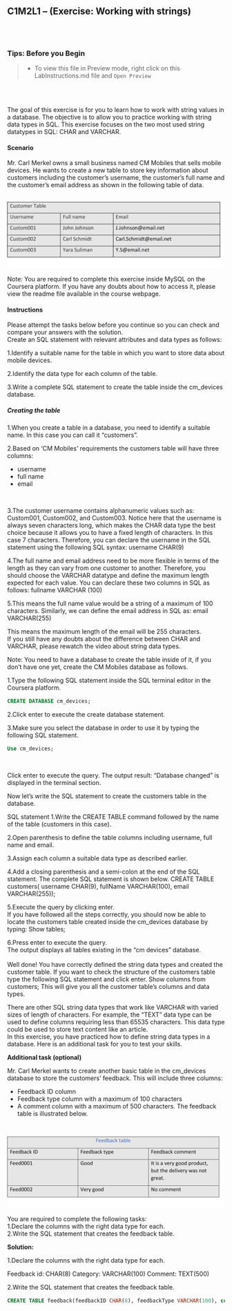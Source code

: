 ## C1M2L1 – (Exercise: Working with strings)

<br><br>
 ### **Tips: Before you Begin**
> - To view this file in Preview mode, right click on this LabInstructions.md file and `Open Preview`

<br>
<br>

The goal of this exercise is for you to learn how to work with string values in a database. The objective is to allow you to practice working with string data types in SQL. This exercise focuses on the two most used string datatypes in SQL: CHAR and VARCHAR.

#### Scenario
Mr. Carl Merkel owns a small business named CM Mobiles that sells mobile devices. He wants to create a new table to store key information about customers including the customer’s username, the customer’s full name and the customer’s email address as shown in the following table of data.
<br><br>

![Customer table](02-Working_with_strings_1.png)

Note: You are required to complete this exercise inside MySQL on the Coursera platform. If you have any doubts about how to access it, please view the readme file available in the course webpage.

#### Instructions
Please attempt the tasks below before you continue so you can check and compare your answers with the solution.
<br>
Create an SQL statement with relevant attributes and data types as follows:
<br>

1.Identify a suitable name for the table in which you want to store data about mobile devices.
<br>

2.Identify the data type for each column of the table.
<br>

3.Write a complete SQL statement to create the table inside the cm_devices database.
<br>

##### Creating the table
1.When you create a table in a database, you need to identify a suitable name. In this case you can call it “customers”.
<br>

2.Based on ‘CM Mobiles’ requirements the customers table will have three columns: 
* username 
* full name 
* email  
<br>

3.The customer username contains alphanumeric values such as: Custom001, Custom002, and Custom003. Notice here that the username is always seven characters long, which makes the CHAR data type the best choice because it allows you to have a fixed length of characters. In this case 7 characters. Therefore, you can declare the username in the SQL statement using the following SQL syntax: 
username CHAR(9)
<br>

4.The full name and email address need to be more flexible in terms of the length as they can vary from one customer to another. Therefore, you should choose the VARCHAR datatype and define the maximum length expected for each value. You can declare these two columns in SQL as follows:
fullname VARCHAR (100)
<br>

5.This means the full name value would be a string of a maximum of 100 characters. Similarly, we can define the email address in SQL as: 
email VARCHAR(255)
<br>

This means the maximum length of the email will be 255 characters.  
If you still have any doubts about the difference between CHAR and VARCHAR, please rewatch the video about string data types. 
<br>

Note: You need to have a database to create the table inside of it, if you don’t have one yet, create  the CM Mobiles database as follows.
<br>

1.Type the following SQL statement inside the SQL terminal editor in the Coursera platform.

```SQL
CREATE DATABASE cm_devices; 
```

2.Click enter to execute the create database statement. 

3.Make sure you select the database in order to use it by typing the following SQL statement.

```SQL
Use cm_devices; 
```
<br>

Click enter to execute the query. The output result: “Database changed” is displayed in the terminal section.
<br>

Now let’s write the SQL statement to create the customers table in the database.
<br>

SQL statement
1.Write the CREATE TABLE command followed by the name of the table (customers in this case).
<br>

2.Open parenthesis to define the table columns including username, full name and email.
<br>

3.Assign each column a suitable data type as described earlier.
<br>

4.Add a closing parenthesis and a semi-colon at the end of the SQL statement. The complete SQL statement is shown below. 
CREATE TABLE customers( username CHAR(9), fullName VARCHAR(100), email VARCHAR(255));
<br>

5.Execute the query by clicking enter.
<br>
If you have followed all the steps correctly, you should now be able to locate the customers table created inside the cm_devices database by typing:
Show tables;
<br>

6.Press enter to execute the query. 
<br>
The output displays all tables existing in the “cm devices” database.
<br> 
<br>
Well done! You have correctly defined the string data types and created the customer table.
If you want to check the structure of the customers table type the following SQL statement and click enter.
Show columns from customers; 
This will give you all the customer table’s columns and data types.
<br>      

There are other SQL string data types that work like VARCHAR with varied sizes of length of characters. For example, the “TEXT” data type can be used to define columns requiring less than 65535 characters. This data type could be used to store text content like an article.  
In this exercise, you have practiced how to define string data types in a database. Here is an additional task for you to test your skills.
<br>

**Additional task (optional)**

Mr. Carl Merkel wants to create another basic table in the cm_devices database to store the customers’ feedback. This will include three columns: 
* Feedback ID column 
* Feedback type column with a maximum of 100 characters 
* A comment column with a maximum of 500 characters. 
The feedback table is illustrated below.
<br>

![Feedback table](02-Working_with_strings_2.png)

You are required to complete the following tasks:
<br>
1.Declare the columns with the right data type for each. 
<br>
2.Write the SQL statement that creates the feedback table.

**Solution:**
<br>

1.Declare the columns with the right data type for each. 

Feedback id: CHAR(8)
Category: VARCHAR(100)
Comment:  TEXT(500)

2.Write the SQL statement that creates the feedback table.

```SQL
CREATE TABLE feedback(feedbackID CHAR(8), feedbackType VARCHAR(100), comment TEXT(500));
```